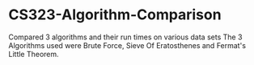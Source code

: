 # CS323-Algorithm-Comparison
Compared 3 algorithms and their run times on various data sets
The 3 Algorithms used were Brute Force, Sieve Of Eratosthenes and Fermat's Little Theorem.
